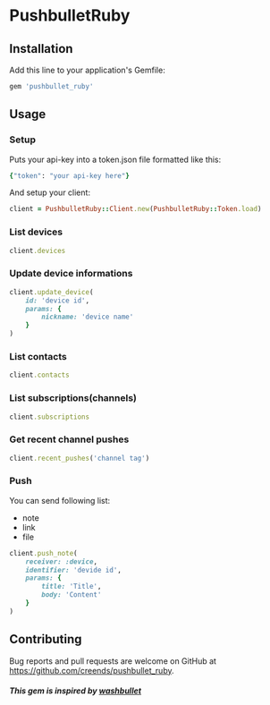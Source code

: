 # PushbulletRuby

## Installation

Add this line to your application's Gemfile:

```ruby
gem 'pushbullet_ruby'
```
## Usage

### Setup
Puts your api-key into a token.json file formatted like this:
```ruby
{"token": "your api-key here"}
```
And setup your client:
```ruby
client = PushbulletRuby::Client.new(PushbulletRuby::Token.load)
```

### List devices
```ruby
client.devices
```
### Update device informations
```ruby
client.update_device(
    id: 'device id',
    params: {
        nickname: 'device name'
    }
)
```
### List contacts
```ruby
client.contacts
```
### List subscriptions(channels)
```ruby
client.subscriptions
```
### Get recent channel pushes
```ruby
client.recent_pushes('channel tag')
```
### Push
You can send following list:

- note
- link
- file
```ruby
client.push_note(
    receiver: :device,
    identifier: 'devide id',
    params: {
        title: 'Title',
        body: 'Content'
    }
)
```
## Contributing

Bug reports and pull requests are welcome on GitHub at https://github.com/creends/pushbullet_ruby.


##### This gem is inspired by [washbullet](https://github.com/hrysd/washbullet)



